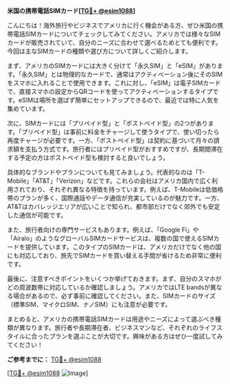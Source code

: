 **米国の携帯電話SIMカード[[TG💪+ @esim1088](https://t.me/s/esim1088)]**

こんにちは！海外旅行やビジネスでアメリカに行く機会がある方、ぜひ米国の携帯電話SIMカードについてチェックしてみてください。アメリカでは様々なSIMカードが販売されていて、自分のニーズに合わせて選べるためとても便利です。今回は主なSIMカードの種類や選び方について詳しくご紹介します。

まず、アメリカのSIMカードには大きく分けて「永久SIM」と「eSIM」があります。「永久SIM」とは物理的なカードで、通常はアクティベーション後にそのSIMをスマホに入れることで使用できます。これに対し、「eSIM」は電子SIMカードで、直接スマホの設定からQRコードを使ってアクティベーションするタイプです。eSIMは場所を選ばず簡単にセットアップできるので、最近では特に人気を集めています。

次に、SIMカードには「プリペイド型」と「ポストペイド型」の2つがあります。「プリペイド型」は事前に料金をチャージして使うタイプで、使い切ったら再度チャージが必要です。一方、「ポストペイド型」は契約に基づいて月々の請求額を支払う方式です。旅行者にはプリペイド型がおすすめですが、長期間滞在する予定の方はポストペイド型も検討すると良いでしょう。

具体的なブランドやプランについても見てみましょう。代表的なのは「T-Mobile」「AT&T」「Verizon」などです。これらの会社はアメリカ国内で広く利用されており、それぞれ異なる特徴を持っています。例えば、T-Mobileは低価格帯のプランが多く、国際通話やデータ通信が充実しているのが魅力です。一方、AT&Tはカバレッジエリアが広いことで知られ、都市部だけでなく郊外でも安定した通信が可能です。

また、旅行者向けの専門サービスもあります。例えば、「Google Fi」や「Airalo」のようなグローバルSIMカードサービスは、複数の国で使えるSIMカードを提供しています。このタイプのSIMカードは、アメリカだけでなく他の国にも対応しており、旅先でSIMカードを買い替える手間が省けるため非常に便利です。

最後に、注意すべきポイントをいくつか挙げておきます。まず、自分のスマホがどの周波数帯に対応しているか確認しましょう。アメリカではLTE bandsが異なる場合があるので、必ず事前に確認してください。また、SIMカードのサイズ（標準SIM、マイクロSIM、ナノSIM）にも注意が必要です。

まとめると、アメリカの携帯電話SIMカードは用途やニーズによって選ぶべき種類が異なります。旅行者や長期滞在者、ビジネスマンなど、それぞれのライフスタイルに合ったプランを選ぶことが大切です。興味がある方はぜひ一度試してみてください！

**ご参考までに：**
[TG💪+ @esim1088](https://t.me/s/esim1088)

[[TG💪+ @esim1088](https://t.me/s/esim1088) ![Image](https://i.postimg.cc/Y0z9fWf4/image.png)]